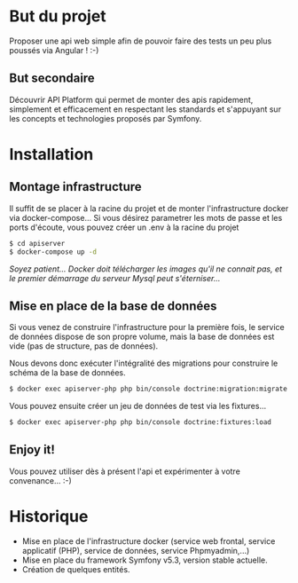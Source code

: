 # But du projet

Proposer une api web simple afin de pouvoir faire des tests un peu plus poussés via Angular ! :-)

## But secondaire

Découvrir API Platform qui permet de monter des apis rapidement, simplement et efficacement en respectant les standards et s'appuyant sur les concepts et technologies proposés par Symfony.



# Installation

## Montage infrastructure

Il suffit de se placer à la racine du projet et de monter l'infrastructure docker via docker-compose...
Si vous désirez parametrer les mots de passe et les ports d'écoute, vous pouvez créer un .env à la racine du projet

```bash
$ cd apiserver
$ docker-compose up -d
```

*Soyez patient... Docker doit télécharger les images qu'il ne connait pas, et le premier démarrage du serveur Mysql peut s'éterniser...*

## Mise en place de la base de données

Si vous venez de construire l'infrastructure pour la première fois, le service de données dispose de son propre volume, mais la base de données est vide (pas de structure, pas de données).

Nous devons donc exécuter l'intégralité des migrations pour construire le schéma de la base de données.
```bash
$ docker exec apiserver-php php bin/console doctrine:migration:migrate -n
```

Vous pouvez ensuite créer un jeu de données de test via les fixtures...
```bash
$ docker exec apiserver-php php bin/console doctrine:fixtures:load
```

## Enjoy it!

Vous pouvez utiliser dès à présent l'api et expérimenter à votre convenance... :-) 



# Historique

- Mise en place de l'infrastructure docker (service web frontal, service applicatif (PHP), service de données, service Phpmyadmin,...)
- Mise en place du framework Symfony v5.3, version stable actuelle.
- Création de quelques entités.
